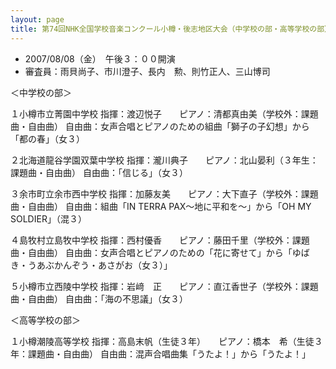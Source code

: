 ```yaml
---
layout: page
title: 第74回NHK全国学校音楽コンクール小樽・後志地区大会（中学校の部・高等学校の部）
---
```

-   2007/08/08（金）　午後３：００開演
-   審査員：雨貝尚子、市川澄子、長内　勲、則竹正人、三山博司

＜中学校の部＞

１小樽市立菁園中学校
指揮：渡辺悦子　　ピアノ：清都真由美（学校外：課題曲・自由曲）
自由曲：女声合唱とピアノのための組曲「獅子の子幻想」から「都の春」（女３）

２北海道龍谷学園双葉中学校
指揮：瀧川典子　　ピアノ：北山晏利（３年生：課題曲・自由曲）
自由曲：「信じる」（女３）

３余市町立余市西中学校
指揮：加藤友美　　ピアノ：大下直子（学校外：課題曲・自由曲）
自由曲：組曲「IN TERRA PAX～地に平和を～」から「OH MY SOLDIER」（混３）

４島牧村立島牧中学校
指揮：西村優香　　ピアノ：藤田千里（学校外：課題曲・自由曲）
自由曲：女声合唱とピアノのための「花に寄せて」から「ゆばき・うあぶかんぞう・あさがお（女３）」

５小樽市立西陵中学校
指揮：岩﨑　正　　ピアノ：直江香世子（学校外：課題曲・自由曲）
自由曲：「海の不思議」（女３）

＜高等学校の部＞

１小樽潮陵高等学校
指揮：高島末帆（生徒３年）　　ピアノ：橋本　希（生徒３年：課題曲・自由曲）
自由曲：混声合唱曲集「うたよ！」から「うたよ！」

